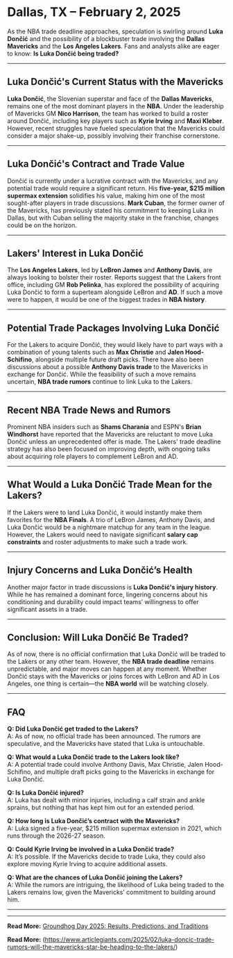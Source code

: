 # Dallas, TX – February 2, 2025  

As the NBA trade deadline approaches, speculation is swirling around **Luka Dončić** and the possibility of a blockbuster trade involving the **Dallas Mavericks** and the **Los Angeles Lakers**. Fans and analysts alike are eager to know: **Is Luka Dončić being traded?**  

---

## Luka Dončić's Current Status with the Mavericks  

**Luka Dončić**, the Slovenian superstar and face of the **Dallas Mavericks**, remains one of the most dominant players in the **NBA**. Under the leadership of Mavericks GM **Nico Harrison**, the team has worked to build a roster around Dončić, including key players such as **Kyrie Irving** and **Maxi Kleber**. However, recent struggles have fueled speculation that the Mavericks could consider a major shake-up, possibly involving their franchise cornerstone.  

---

## Luka Dončić's Contract and Trade Value  

Dončić is currently under a lucrative contract with the Mavericks, and any potential trade would require a significant return. His **five-year, $215 million supermax extension** solidifies his value, making him one of the most sought-after players in trade discussions. **Mark Cuban**, the former owner of the Mavericks, has previously stated his commitment to keeping Luka in Dallas, but with Cuban selling the majority stake in the franchise, changes could be on the horizon.  

---

## Lakers' Interest in Luka Dončić  

The **Los Angeles Lakers**, led by **LeBron James** and **Anthony Davis**, are always looking to bolster their roster. Reports suggest that the Lakers front office, including GM **Rob Pelinka**, has explored the possibility of acquiring Luka Dončić to form a superteam alongside LeBron and **AD**. If such a move were to happen, it would be one of the biggest trades in **NBA history**.  

---

## Potential Trade Packages Involving Luka Dončić  

For the Lakers to acquire Dončić, they would likely have to part ways with a combination of young talents such as **Max Christie** and **Jalen Hood-Schifino**, alongside multiple future draft picks. There have also been discussions about a possible **Anthony Davis trade** to the Mavericks in exchange for Dončić. While the feasibility of such a move remains uncertain, **NBA trade rumors** continue to link Luka to the Lakers.  

---

## Recent NBA Trade News and Rumors  

Prominent NBA insiders such as **Shams Charania** and ESPN's **Brian Windhorst** have reported that the Mavericks are reluctant to move Luka Dončić unless an unprecedented offer is made. The Lakers' trade deadline strategy has also been focused on improving depth, with ongoing talks about acquiring role players to complement LeBron and AD.  

---

## What Would a Luka Dončić Trade Mean for the Lakers?  

If the Lakers were to land Luka Dončić, it would instantly make them favorites for the **NBA Finals**. A trio of LeBron James, Anthony Davis, and Luka Dončić would be a nightmare matchup for any team in the league. However, the Lakers would need to navigate significant **salary cap constraints** and roster adjustments to make such a trade work.  

---

## Injury Concerns and Luka Dončić’s Health  

Another major factor in trade discussions is **Luka Dončić's injury history**. While he has remained a dominant force, lingering concerns about his conditioning and durability could impact teams’ willingness to offer significant assets in a trade.  

---

## Conclusion: Will Luka Dončić Be Traded?  

As of now, there is no official confirmation that Luka Dončić will be traded to the Lakers or any other team. However, the **NBA trade deadline** remains unpredictable, and major moves can happen at any moment. Whether Dončić stays with the Mavericks or joins forces with LeBron and AD in Los Angeles, one thing is certain—the **NBA world** will be watching closely.  

---

## FAQ  

**Q: Did Luka Dončić get traded to the Lakers?**  
A: As of now, no official trade has been announced. The rumors are speculative, and the Mavericks have stated that Luka is untouchable.  

**Q: What would a Luka Dončić trade to the Lakers look like?**  
A: A potential trade could involve Anthony Davis, Max Christie, Jalen Hood-Schifino, and multiple draft picks going to the Mavericks in exchange for Luka Dončić.  

**Q: Is Luka Dončić injured?**  
A: Luka has dealt with minor injuries, including a calf strain and ankle sprains, but nothing that has kept him out for an extended period.  

**Q: How long is Luka Dončić’s contract with the Mavericks?**  
A: Luka signed a five-year, $215 million supermax extension in 2021, which runs through the 2026-27 season.  

**Q: Could Kyrie Irving be involved in a Luka Dončić trade?**  
A: It’s possible. If the Mavericks decide to trade Luka, they could also explore moving Kyrie Irving to acquire additional assets.  

**Q: What are the chances of Luka Dončić joining the Lakers?**  
A: While the rumors are intriguing, the likelihood of Luka being traded to the Lakers remains low, given the Mavericks’ commitment to building around him.  

---



---

**Read More:** [Groundhog Day 2025: Results, Predictions, and Traditions](https://example.com/groundhog-day-2025)  

**Read More:** (https://www.articlegiants.com/2025/02/luka-doncic-trade-rumors-will-the-mavericks-star-be-heading-to-the-lakers/)

